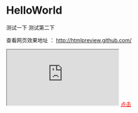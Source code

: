 # HelloWorld
测试一下
测试第二下

查看网页效果地址 ： http://htmlpreview.github.com/
<iframe src="http://htmlpreview.github.com/">阿萨德</iframe>
 <a style="color:red" href="http://htmlpreview.github.com/">点击</a>
